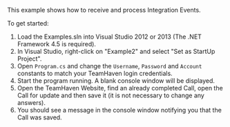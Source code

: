 This example shows how to receive and process Integration Events.

To get started:

1. Load the Examples.sln into Visual Studio 2012 or 2013 (The .NET Framework 4.5 is required).  
2. In Visual Studio, right-click on "Example2" and select "Set as StartUp Project".  
3. Open `Program.cs` and change the `Username`, `Password` and `Account` constants to match your TeamHaven login credentials.  
4. Start the program running. A blank console window will be displayed.  
5. Open the TeamHaven Website, find an already completed Call, open the Call for update and then save it (it is not necessary to change any answers).  
6. You should see a message in the console window notifying you that the Call was saved.  
